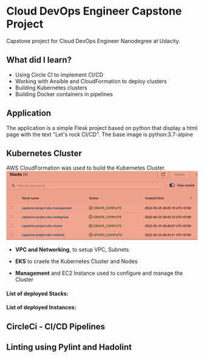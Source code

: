 # Cloud DevOps Engineer Capstone Project

Capstone project for Cloud DevOps Engineer Nanodegree at Udacity.

## What did I learn?

- Using Circle CI to implement CI/CD
- Working with Ansible and CloudFormation to deploy clusters
- Building Kubernetes clusters
- Building Docker containers in pipelines

## Application

The application is a simple Flesk project based on python that display a html page with the text "Let's rock CI/CD". The base image is python:3.7-alpine

## Kubernetes Cluster

AWS CloudFormation was used to build the Kubernetes Cluster.
![CloudFormation](./screenshots/cf.png)
- **VPC and Networking**, to setup VPC, Subnets
- **EKS** to craete the Kubernetes Cluster and Nodes

- **Management** and EC2 Instance used to configure and manage the Cluster 

#### List of deployed Stacks:

#### List of deployed Instances:

## CircleCi - CI/CD Pipelines

## Linting using Pylint and Hadolint


